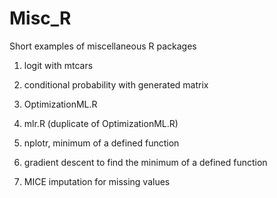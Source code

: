 # Misc_R
Short examples of miscellaneous R packages 

1. logit with mtcars 

2. conditional probability with generated matrix

3. OptimizationML.R 

4. mlr.R (duplicate of OptimizationML.R)

5. nplotr, minimum of a defined function

6. gradient descent to find the minimum of a defined function

7. MICE imputation for missing values 
